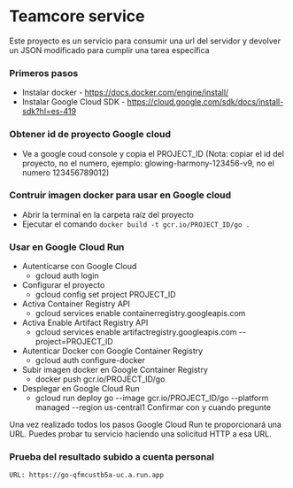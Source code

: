 # Teamcore service

Este proyecto es un servicio para consumir una url del servidor y devolver un JSON modificado para cumplir una tarea específica

### Primeros pasos
- Instalar docker - https://docs.docker.com/engine/install/
- Instalar Google Cloud SDK - https://cloud.google.com/sdk/docs/install-sdk?hl=es-419

### Obtener id de proyecto Google cloud
- Ve a google coud console y copia el PROJECT_ID (Nota: copiar el id del proyecto, no el numero, ejemplo: glowing-harmony-123456-v9, no el numero 123456789012)

### Contruir imagen docker para usar en Google cloud
- Abrir la terminal en la carpeta raíz del proyecto
- Ejecutar el comando `docker build -t gcr.io/PROJECT_ID/go .`

### Usar en Google Cloud Run
- Autenticarse con Google Cloud
    - gcloud auth login
- Configurar el proyecto
    - gcloud config set project PROJECT_ID
- Activa Container Registry API
    - gcloud services enable containerregistry.googleapis.com
- Activa Enable Artifact Registry API
    - gcloud services enable artifactregistry.googleapis.com --project=PROJECT_ID
- Autenticar Docker con Google Container Registry
    - gcloud auth configure-docker
- Subir imagen docker en Google Container Registry
    - docker push gcr.io/PROJECT_ID/go
- Desplegar en Google Cloud Run
    - gcloud run deploy go --image gcr.io/PROJECT_ID/go --platform managed --region us-central1
    Confirmar con y cuando pregunte

Una vez realizado todos los pasos Google Cloud Run te proporcionará una URL. Puedes probar tu servicio haciendo una solicitud HTTP a esa URL.

### Prueba del resultado subido a cuenta personal
    URL: https://go-qfmcustb5a-uc.a.run.app